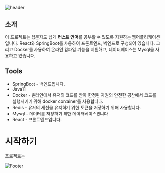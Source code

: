 ![header](https://capsule-render.vercel.app/api?type=waving&color=auto&height=100&section=header&text=Rust%20Tutorial%20Web%20Application&fontSize=40)

## 소개
 이 프로젝트는 입문자도 쉽게 **러스트 언어**를 공부할 수 있도록 지원하는 웹어플리케이션입니다. React와 SpringBoot를 사용하여 프론트엔드, 벡엔드로 구성되어 있습니다. 그리고 Docker를 사용하여 온라인 컴파일 기능을 지원하고, 데이터베이스는 Mysql을 사용하고 있습니다.
 
 ## Tools
 * SpringBoot - 백엔드입니다.
 * Java11
 * Docker - 온라인에서 유저의 코드를 받아 한정된 자원의 안전한 공간에서 코드를 실행시키기 위해 docker container를 사용합니다.
 * Redis - 유저의 세션을 유지하기 위한 토큰을 저장하기 위해 사용합니다.
 * Mysql - 데이터를 저장하기 위한 데이터베이스입니다.
 * React - 프론트엔드입니다.

# 시작하기
 프로젝트는 

![Footer](https://capsule-render.vercel.app/api?type=waving&color=auto&height=200&section=footer)
